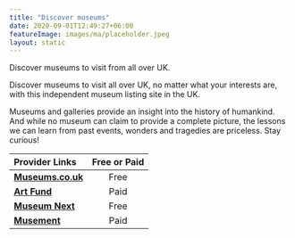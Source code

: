 ```yaml
---
title: "Discover museums"
date: 2020-09-01T12:49:27+06:00
featureImage: images/ma/placeholder.jpeg
layout: static
---
```


Discover museums to visit from all over UK.

Discover museums to visit all over UK, no matter what your interests are, with this independent museum listing site in the UK.

Museums and galleries provide an insight into the history of humankind. And while no museum can claim to provide a complete picture, the lessons we can learn from past events, wonders and tragedies are priceless. Stay curious!

| Provider Links      | Free or Paid  |  
| :-----------          | :--------------:      |  
| [**Museums.co.uk**](https://www.museums.co.uk/) | Free | 
| [**Art Fund**](https://www.artfund.org/national-art-pass) | Paid | 
| [**Museum Next**](https://www.museumnext.com/article/why-we-need-museums-now-more-than-ever/) | Free | 
| [**Musement**](https://www.musement.com/uk/) | Paid | 
  

<br/><br/>






